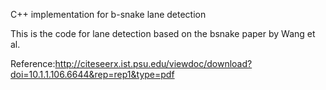 C++ implementation for b-snake lane detection

This is the code for lane detection based on the bsnake paper by Wang et al.

Reference:http://citeseerx.ist.psu.edu/viewdoc/download?doi=10.1.1.106.6644&rep=rep1&type=pdf



